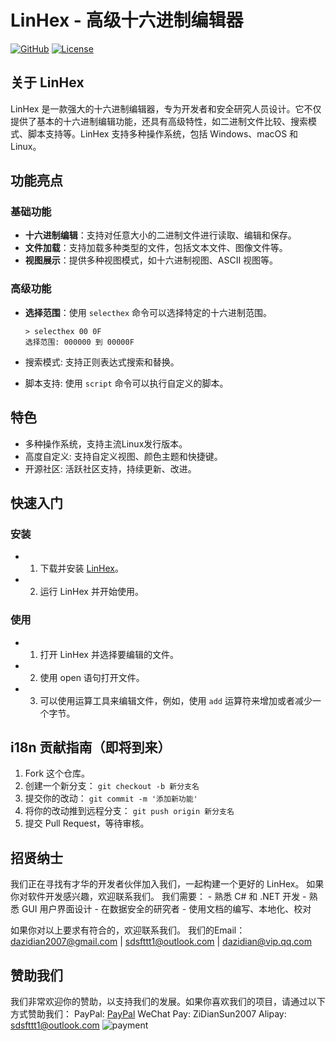 # LinHex - 高级十六进制编辑器

[![GitHub](https://img.shields.io/badge/GitHub-Project-blue.svg)](https://github.com/LinHexEditor/LinHex)
[![License](https://img.shields.io/badge/license-MIT-green.svg)](LICENSE)

## 关于 LinHex

LinHex 是一款强大的十六进制编辑器，专为开发者和安全研究人员设计。它不仅提供了基本的十六进制编辑功能，还具有高级特性，如二进制文件比较、搜索模式、脚本支持等。LinHex 支持多种操作系统，包括 Windows、macOS 和 Linux。

## 功能亮点

### 基础功能

- **十六进制编辑**：支持对任意大小的二进制文件进行读取、编辑和保存。
- **文件加载**：支持加载多种类型的文件，包括文本文件、图像文件等。
- **视图展示**：提供多种视图模式，如十六进制视图、ASCII 视图等。

### 高级功能

- **选择范围**：使用 `selecthex` 命令可以选择特定的十六进制范围。

  ```plaintext
  > selecthex 00 0F
  选择范围: 000000 到 00000F
  ```

- 搜索模式: 支持正则表达式搜索和替换。

- 脚本支持: 使用 `script` 命令可以执行自定义的脚本。

## 特色

- 多种操作系统，支持主流Linux发行版本。
- 高度自定义: 支持自定义视图、颜色主题和快捷键。
- 开源社区: 活跃社区支持，持续更新、改进。

## 快速入门

### 安装

- 1. 下载并安装 [LinHex](https://github.com/DaZiDian/LinHex/releases)。
- 2. 运行 LinHex 并开始使用。

### 使用

- 1. 打开 LinHex 并选择要编辑的文件。
- 2. 使用 open 语句打开文件。
- 3. 可以使用运算工具来编辑文件，例如，使用 `add` 运算符来增加或者减少一个字节。

## i18n 贡献指南（即将到来）

1. Fork 这个仓库。
2. 创建一个新分支： `git checkout -b 新分支名`
3. 提交你的改动： `git commit -m '添加新功能'`
4. 将你的改动推到远程分支： `git push origin 新分支名`
5. 提交 Pull Request，等待审核。

## 招贤纳士

我们正在寻找有才华的开发者伙伴加入我们，一起构建一个更好的 LinHex。
如果你对软件开发感兴趣，欢迎联系我们。
我们需要：
	- 熟悉 C# 和 .NET 开发
	- 熟悉 GUI 用户界面设计
	- 在数据安全的研究者
	- 使用文档的编写、本地化、校对

如果你对以上要求有符合的，欢迎联系我们。
我们的Email：dazidian2007@gmail.com | sdsfttt1@outlook.com | dazidian@vip.qq.com

## 赞助我们

我们非常欢迎你的赞助，以支持我们的发展。如果你喜欢我们的项目，请通过以下方式赞助我们：
PayPal: [PayPal](https://paypal.me/dazidian?country.x=C2&locale.x=zh_XC)
WeChat Pay: ZiDianSun2007
Alipay: sdsfttt1@outlook.com
![payment](https://github.com/user-attachments/assets/e6cb29ed-4624-4c5e-90ea-451b2dca0ea3)
